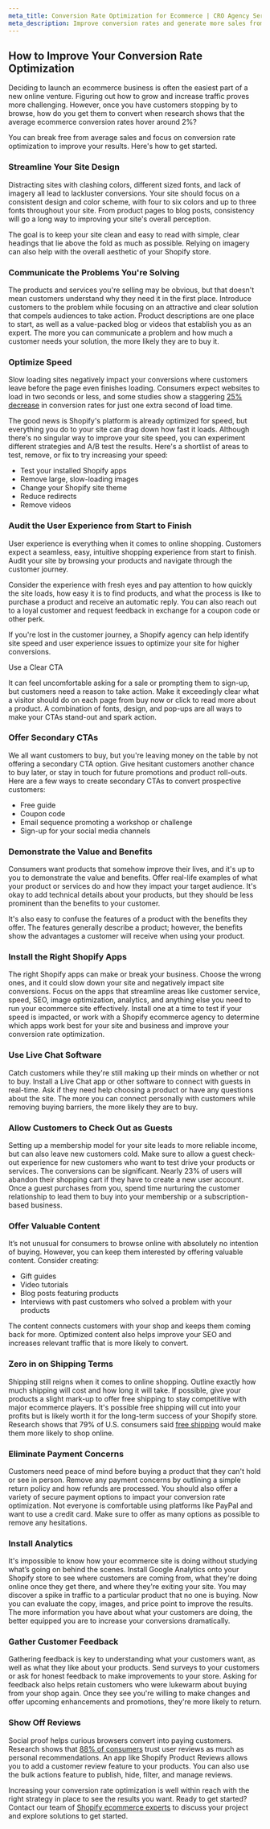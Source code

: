 ```yaml
---
meta_title: Conversion Rate Optimization for Ecommerce | CRO Agency Services
meta_description: Improve conversion rates and generate more sales from existing traffic. Conversion rate optimization for ecommerce helps turn more visitors into prospects, convert more prospects into customers, and more customers into repeat sales. Get expert CRO consultant help today following CRO best practices and data driven analysis.
---
```

## How to Improve Your Conversion Rate Optimization

Deciding to launch an ecommerce business is often the easiest part of a new online venture. Figuring out how to grow and increase traffic proves more challenging. However, once you have customers stopping by to browse, how do you get them to convert when research shows that the average ecommerce conversion rates hover around 2%?

You can break free from average sales and focus on conversion rate optimization to improve your results. Here's how to get started.


### Streamline Your Site Design

Distracting sites with clashing colors, different sized fonts, and lack of imagery all lead to lackluster conversions. Your site should focus on a consistent design and color scheme, with four to six colors and up to three fonts throughout your site. From product pages to blog posts, consistency will go a long way to improving your site's overall perception.

The goal is to keep your site clean and easy to read with simple, clear headings that lie above the fold as much as possible. Relying on imagery can also help with the overall aesthetic of your Shopify store.


### Communicate the Problems You're Solving

The products and services you're selling may be obvious, but that doesn't mean customers understand why they need it in the first place. Introduce customers to the problem while focusing on an attractive and clear solution that compels audiences to take action. Product descriptions are one place to start, as well as a value-packed blog or videos that establish you as an expert. The more you can communicate a problem and how much a customer needs your solution, the more likely they are to buy it.


### Optimize Speed

Slow loading sites negatively impact your conversions where customers leave before the page even finishes loading. Consumers expect websites to load in two seconds or less, and some studies show a staggering [25% decrease](https://cxl.com/blog/testing-tools-site-speed/) in conversion rates for just one extra second of load time.

The good news is Shopify's platform is already optimized for speed, but everything you do to your site can drag down how fast it loads. Although there's no singular way to improve your site speed, you can experiment different strategies and A/B test the results. Here's a shortlist of areas to test, remove, or fix to try increasing your speed:



*   Test your installed Shopify apps
*   Remove large, slow-loading images
*   Change your Shopify site theme
*   Reduce redirects
*   Remove videos


### Audit the User Experience from Start to Finish

User experience is everything when it comes to online shopping. Customers expect a seamless, easy, intuitive shopping experience from start to finish. Audit your site by browsing your products and navigate through the customer journey.

Consider the experience with fresh eyes and pay attention to how quickly the site loads, how easy it is to find products, and what the process is like to purchase a product and receive an automatic reply. You can also reach out to a loyal customer and request feedback in exchange for a coupon code or other perk.

If you're lost in the customer journey, a Shopify agency can help identify site speed and user experience issues to optimize your site for higher conversions.

Use a Clear CTA

It can feel uncomfortable asking for a sale or prompting them to sign-up, but customers need a reason to take action. Make it exceedingly clear what a visitor should do on each page from buy now or click to read more about a product. A combination of fonts, design, and pop-ups are all ways to make your CTAs stand-out and spark action.


### Offer Secondary CTAs

We all want customers to buy, but you're leaving money on the table by not offering a secondary CTA option. Give hesitant customers another chance to buy later, or stay in touch for future promotions and product roll-outs. Here are a few ways to create secondary CTAs to convert prospective customers:



*   Free guide
*   Coupon code
*   Email sequence promoting a workshop or challenge
*   Sign-up for your social media channels


### Demonstrate the Value and Benefits

Consumers want products that somehow improve their lives, and it's up to you to demonstrate the value and benefits. Offer real-life examples of what your product or services do and how they impact your target audience. It's okay to add technical details about your products, but they should be less prominent than the benefits to your customer.

It's also easy to confuse the features of a product with the benefits they offer. The features generally describe a product; however, the benefits show the advantages a customer will receive when using your product.


### Install the Right Shopify Apps

The right Shopify apps can make or break your business. Choose the wrong ones, and it could slow down your site and negatively impact site conversions. Focus on the apps that streamline areas like customer service, speed, SEO, image optimization, analytics, and anything else you need to run your ecommerce site effectively. Install one at a time to test if your speed is impacted, or work with a Shopify ecommerce agency to determine which apps work best for your site and business and improve your conversion rate optimization.


### Use Live Chat Software

Catch customers while they're still making up their minds on whether or not to buy. Install a Live Chat app or other software to connect with guests in real-time. Ask if they need help choosing a product or have any questions about the site. The more you can connect personally with customers while removing buying barriers, the more likely they are to buy.


### Allow Customers to Check Out as Guests

Setting up a membership model for your site leads to more reliable income, but can also leave new customers cold. Make sure to allow a guest check-out experience for new customers who want to test drive your products or services. The conversions can be significant. Nearly 23% of users will abandon their shopping cart if they have to create a new user account. Once a guest purchases from you, spend time nurturing the customer relationship to lead them to buy into your membership or a subscription-based business.


### Offer Valuable Content

It’s not unusual for consumers to browse online with absolutely no intention of buying. However, you can keep them interested by offering valuable content. Consider creating:



*   Gift guides
*   Video tutorials
*   Blog posts featuring products
*   Interviews with past customers who solved a problem with your products

The content connects customers with your shop and keeps them coming back for more. Optimized content also helps improve your SEO and increases relevant traffic that is more likely to convert.


### Zero in on Shipping Terms

Shipping still reigns when it comes to online shopping. Outline exactly how much shipping will cost and how long it will take. If possible, give your products a slight mark-up to offer free shipping to stay competitive with major ecommerce players. It's possible free shipping will cut into your profits but is likely worth it for the long-term success of your Shopify store. Research shows that 79% of U.S. consumers said [free shipping](https://www.walkersands.com/wp-content/uploads/2018/07/Walker-Sands_2018-Future-of-Retail-Report.pdf) would make them more likely to shop online.


### Eliminate Payment Concerns

Customers need peace of mind before buying a product that they can't hold or see in person. Remove any payment concerns by outlining a simple return policy and how refunds are processed. You should also offer a variety of secure payment options to impact your conversion rate optimization. Not everyone is comfortable using platforms like PayPal and want to use a credit card. Make sure to offer as many options as possible to remove any hesitations.


### Install Analytics

It's impossible to know how your ecommerce site is doing without studying what’s going on behind the scenes. Install Google Analytics onto your Shopify store to see where customers are coming from, what they're doing online once they get there, and where they're exiting your site. You may discover a spike in traffic to a particular product that no one is buying. Now you can evaluate the copy, images, and price point to improve the results. The more information you have about what your customers are doing, the better equipped you are to increase your conversions dramatically.


### Gather Customer Feedback

Gathering feedback is key to understanding what your customers want, as well as what they like about your products. Send surveys to your customers or ask for honest feedback to make improvements to your store. Asking for feedback also helps retain customers who were lukewarm about buying from your shop again. Once they see you're willing to make changes and offer upcoming enhancements and promotions, they're more likely to return.


### Show Off Reviews

Social proof helps curious browsers convert into paying customers. Research shows that [88% of consumers](https://blog.hubspot.com/marketing/social-proof-examples) trust user reviews as much as personal recommendations. An app like Shopify Product Reviews allows you to add a customer review feature to your products. You can also use the bulk actions feature to publish, hide, filter, and manage reviews.

Increasing your conversion rate optimization is well within reach with the right strategy in place to see the results you want. Ready to get started? Contact our team of [Shopify ecommerce experts](https://ecomloop.com/solutions/) to discuss your project and explore solutions to get started.
